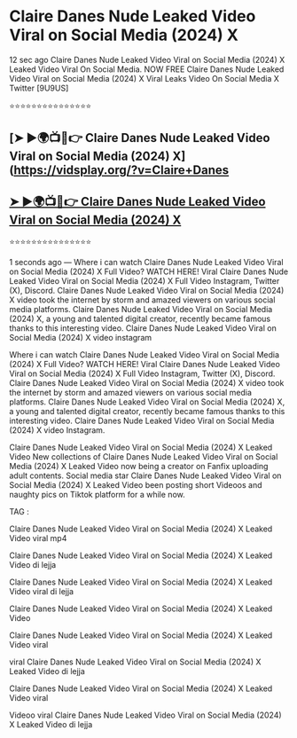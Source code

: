 ﻿# Claire Danes Nude Leaked Video Viral on Social Media (2024) X



12 sec ago Claire Danes Nude Leaked Video Viral on Social Media (2024) X Leaked Video Viral On Social Media. NOW FREE Claire Danes Nude Leaked Video Viral on Social Media (2024) X Viral Leaks Video On Social Media X Twitter [9U9US]

⭐⭐⭐⭐⭐⭐⭐⭐⭐⭐⭐⭐⭐⭐⭐

## [➤ ►🌍📺📱👉 Claire Danes Nude Leaked Video Viral on Social Media (2024) X](https://vidsplay.org/?v=Claire+Danes

## [➤ ►🌍📺📱👉 Claire Danes Nude Leaked Video Viral on Social Media (2024) X](https://vidsplay.org/?v=Claire+Danes)


⭐⭐⭐⭐⭐⭐⭐⭐⭐⭐⭐⭐⭐⭐⭐



1 seconds ago — Where i can watch Claire Danes Nude Leaked Video Viral on Social Media (2024) X Full Video? WATCH HERE! Viral Claire Danes Nude Leaked Video Viral on Social Media (2024) X Full Video Instagram, Twitter (X), Discord. Claire Danes Nude Leaked Video Viral on Social Media (2024) X video took the internet by storm and amazed viewers on various social media platforms. Claire Danes Nude Leaked Video Viral on Social Media (2024) X, a young and talented digital creator, recently became famous thanks to this interesting video. Claire Danes Nude Leaked Video Viral on Social Media (2024) X video instagram

Where i can watch Claire Danes Nude Leaked Video Viral on Social Media (2024) X Full Video? WATCH HERE! Viral Claire Danes Nude Leaked Video Viral on Social Media (2024) X Full Video Instagram, Twitter (X), Discord. Claire Danes Nude Leaked Video Viral on Social Media (2024) X video took the internet by storm and amazed viewers on various social media platforms. Claire Danes Nude Leaked Video Viral on Social Media (2024) X, a young and talented digital creator, recently became famous thanks to this interesting video. Claire Danes Nude Leaked Video Viral on Social Media (2024) X video Instagram.

Claire Danes Nude Leaked Video Viral on Social Media (2024) X Leaked Video New collections of Claire Danes Nude Leaked Video Viral on Social Media (2024) X Leaked Video now being a creator on Fanfix uploading adult contents. Social media star Claire Danes Nude Leaked Video Viral on Social Media (2024) X Leaked Video been posting short Videoos and naughty pics on Tiktok platform for a while now.

TAG :

 

Claire Danes Nude Leaked Video Viral on Social Media (2024) X Leaked Video viral mp4

 

Claire Danes Nude Leaked Video Viral on Social Media (2024) X Leaked Video di lejja

 

Claire Danes Nude Leaked Video Viral on Social Media (2024) X Leaked Video viral di lejja

 

Claire Danes Nude Leaked Video Viral on Social Media (2024) X Leaked Video

 

Claire Danes Nude Leaked Video Viral on Social Media (2024) X Leaked Video viral

 

viral Claire Danes Nude Leaked Video Viral on Social Media (2024) X Leaked Video di lejja

 

Claire Danes Nude Leaked Video Viral on Social Media (2024) X Leaked Video viral

 

Videoo viral Claire Danes Nude Leaked Video Viral on Social Media (2024) X Leaked Video di lejja
